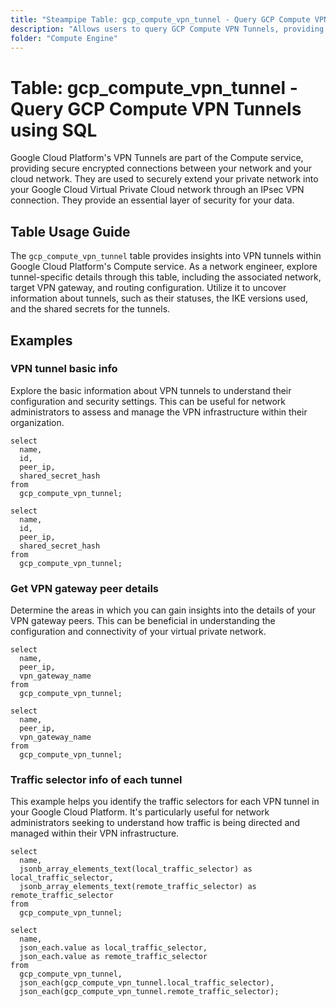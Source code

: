 ```yaml
---
title: "Steampipe Table: gcp_compute_vpn_tunnel - Query GCP Compute VPN Tunnels using SQL"
description: "Allows users to query GCP Compute VPN Tunnels, providing details about the VPN Tunnels in Google Cloud Platform's Compute service."
folder: "Compute Engine"
---
```


# Table: gcp_compute_vpn_tunnel - Query GCP Compute VPN Tunnels using SQL

Google Cloud Platform's VPN Tunnels are part of the Compute service, providing secure encrypted connections between your network and your cloud network. They are used to securely extend your private network into your Google Cloud Virtual Private Cloud network through an IPsec VPN connection. They provide an essential layer of security for your data.

## Table Usage Guide

The `gcp_compute_vpn_tunnel` table provides insights into VPN tunnels within Google Cloud Platform's Compute service. As a network engineer, explore tunnel-specific details through this table, including the associated network, target VPN gateway, and routing configuration. Utilize it to uncover information about tunnels, such as their statuses, the IKE versions used, and the shared secrets for the tunnels.

## Examples

### VPN tunnel basic info
Explore the basic information about VPN tunnels to understand their configuration and security settings. This can be useful for network administrators to assess and manage the VPN infrastructure within their organization.

```sql+postgres
select
  name,
  id,
  peer_ip,
  shared_secret_hash
from
  gcp_compute_vpn_tunnel;
```

```sql+sqlite
select
  name,
  id,
  peer_ip,
  shared_secret_hash
from
  gcp_compute_vpn_tunnel;
```

### Get VPN gateway peer details
Determine the areas in which you can gain insights into the details of your VPN gateway peers. This can be beneficial in understanding the configuration and connectivity of your virtual private network.

```sql+postgres
select
  name,
  peer_ip,
  vpn_gateway_name
from
  gcp_compute_vpn_tunnel;
```

```sql+sqlite
select
  name,
  peer_ip,
  vpn_gateway_name
from
  gcp_compute_vpn_tunnel;
```

### Traffic selector info of each tunnel
This example helps you identify the traffic selectors for each VPN tunnel in your Google Cloud Platform. It's particularly useful for network administrators seeking to understand how traffic is being directed and managed within their VPN infrastructure.

```sql+postgres
select
  name,
  jsonb_array_elements_text(local_traffic_selector) as local_traffic_selector,
  jsonb_array_elements_text(remote_traffic_selector) as remote_traffic_selector
from
  gcp_compute_vpn_tunnel;
```

```sql+sqlite
select
  name,
  json_each.value as local_traffic_selector,
  json_each.value as remote_traffic_selector
from
  gcp_compute_vpn_tunnel,
  json_each(gcp_compute_vpn_tunnel.local_traffic_selector),
  json_each(gcp_compute_vpn_tunnel.remote_traffic_selector);
```